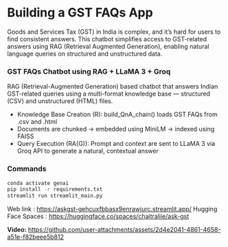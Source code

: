 # Building a GST FAQs App

Goods and Services Tax (GST) in India is complex, and it’s hard for users to find consistent answers. This chatbot simplifies access to GST-related answers using RAG (Retrieval Augmented Generation), enabling natural language queries on structured and unstructured data.

### GST FAQs Chatbot using RAG + LLaMA 3 + Groq

RAG (Retrieval-Augmented Generation) based chatbot that answers Indian GST-related queries using a multi-format knowledge base — structured (CSV) and unstructured (HTML) files.

- Knowledge Base Creation (R): build_QnA_chain() loads GST FAQs from .csv and .html
- Documents are chunked → embedded using MiniLM → indexed using FAISS
- Query Execution (RA(G)): Prompt and context are sent to LLaMA 3 via Groq API to generate a natural, contextual answer

### Commands

```bash
conda activate genai
pip install -r requirements.txt
streamlit run streamlit_main.py
```

Web link : https://askgst-gehcuxfbbasx9enrawjurc.streamlit.app/
Hugging Face Spaces : https://huggingface.co/spaces/chaitraliie/ask-gst

**Video:**
https://github.com/user-attachments/assets/2d4e2041-4861-4658-a51e-f82beee5b812
